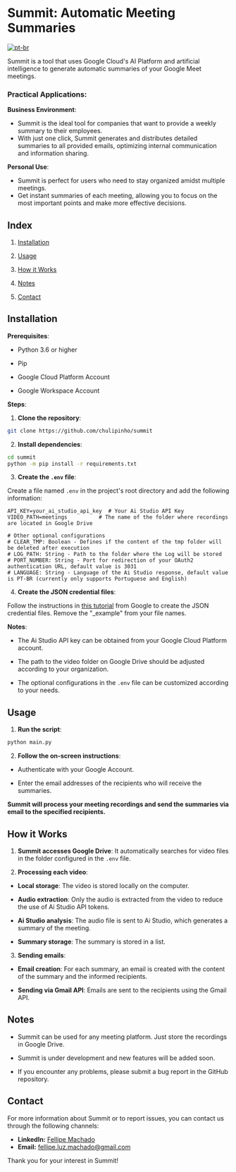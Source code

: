 # Summit: Automatic Meeting Summaries
[![pt-br](https://img.shields.io/badge/lang-pt--br-green.svg)](https://github.com/chulipinho/summit/blob/master/README.pt-br.md)

Summit is a tool that uses Google Cloud's AI Platform and artificial intelligence to generate automatic summaries of your Google Meet meetings.

### Practical Applications:

**Business Environment**:

* Summit is the ideal tool for companies that want to provide a weekly summary to their employees.
* With just one click, Summit generates and distributes detailed summaries to all provided emails, optimizing internal communication and information sharing.

**Personal Use**:

* Summit is perfect for users who need to stay organized amidst multiple meetings.
* Get instant summaries of each meeting, allowing you to focus on the most important points and make more effective decisions.

## Index

1. [Installation](#installation)

2. [Usage](#usage)

3. [How it Works](#how-it-works)

4. [Notes](#notes)

5. [Contact](#contact)

## Installation

**Prerequisites**:

* Python 3.6 or higher

* Pip

* Google Cloud Platform Account

* Google Workspace Account

**Steps**:

1. **Clone the repository**:

```bash
git clone https://github.com/chulipinho/summit
```

2. **Install dependencies**:

```bash
cd summit
python -m pip install -r requirements.txt
```

3. **Create the `.env` file**:

Create a file named `.env` in the project's root directory and add the following information:

```
API_KEY=your_ai_studio_api_key  # Your Ai Studio API Key
VIDEO_PATH=meetings          # The name of the folder where recordings are located in Google Drive

# Other optional configurations
# CLEAR_TMP: Boolean - Defines if the content of the tmp folder will be deleted after execution
# LOG_PATH: String - Path to the folder where the Log will be stored
# PORT_NUMBER: String - Port for redirection of your OAuth2 authentication URL, default value is 3031
# LANGUAGE: String - Language of the Ai Studio response, default value is PT-BR (currently only supports Portuguese and English)
```

4. **Create the JSON credential files**:

Follow the instructions in [this tutorial](https://developers.google.com/workspace/guides/create-credentials?hl=en) from Google to create the JSON credential files. Remove the "_example" from your file names.

**Notes**:

* The Ai Studio API key can be obtained from your Google Cloud Platform account.

* The path to the video folder on Google Drive should be adjusted according to your organization.

* The optional configurations in the `.env` file can be customized according to your needs.

## Usage

1. **Run the script**:

```bash
python main.py
```

2. **Follow the on-screen instructions**:
- Authenticate with your Google Account.

- Enter the email addresses of the recipients who will receive the summaries.

**Summit will process your meeting recordings and send the summaries via email to the specified recipients.**

## How it Works

1. **Summit accesses Google Drive**: It automatically searches for video files in the folder configured in the `.env` file.

2. **Processing each video**:
- **Local storage**: The video is stored locally on the computer.

- **Audio extraction**: Only the audio is extracted from the video to reduce the use of Ai Studio API tokens.

- **Ai Studio analysis**: The audio file is sent to Ai Studio, which generates a summary of the meeting.

- **Summary storage**: The summary is stored in a list.

3. **Sending emails**:
- **Email creation**: For each summary, an email is created with the content of the summary and the informed recipients.

- **Sending via Gmail API**: Emails are sent to the recipients using the Gmail API.

## Notes

- Summit can be used for any meeting platform. Just store the recordings in Google Drive.

- Summit is under development and new features will be added soon.

- If you encounter any problems, please submit a bug report in the GitHub repository.

## Contact

For more information about Summit or to report issues, you can contact us through the following channels:

- **LinkedIn:** [Fellipe Machado](https://www.linkedin.com/in/fellipe-luz/)
- **Email:** fellipe.luz.machado@gmail.com

Thank you for your interest in Summit!
